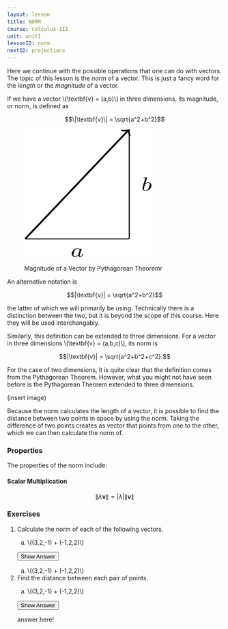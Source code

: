 ```yaml
---
layout: lesson
title: NORM
course: calculus-III
unit: unit1
lessonID: norm
nextID: projections
---
```


Here we continue with the possible operations that one can do with vectors. The topic of this lesson is the *norm* of a vector. This is just a fancy word for the *length* or the *magnitude* of a vector. 

If we have a vector \\(\textbf{v} = (a,b)\\) in three dimensions, its magnitude, or norm, is defined as 

$$\|\textbf{v}\| = \sqrt{a^2+b^2}$$

<figure class="center">
<p><img src="vectorComps.svg" alt="Three Dimensional Coordinates" style="width:300px;height:300px;"> </p>
<figcaption class="center">Magnitude of a Vector by Pythagorean Theoremr</figcaption> </figure>

An alternative notation is 

$$|\textbf{v}| = \sqrt{a^2+b^2}$$

the latter of which we will primarily be using. Technically there is a distinction between the two, but it is beyond the scope of this course. Here they will be used interchangably. 

Similarly, this definition can be extended to three dimensions. For a vector in three dimensions \\(\textbf{v} = (a,b,c)\\), its norm is 

$$|\textbf{v}| = \sqrt{a^2+b^2+c^2}.$$

For the case of two dimensions, it is quite clear that the definition comes from the Pythagorean Theorem. However, what you might not have seen before is the Pythagorean Theorem extended to three dimensions. 

(insert image)

Because the norm calculates the length of a vector, it is possible to find the distance between two points in space by using the norm. Taking the difference of two points creates as vector that points from one to the other, which we can then calculate the norm of. 

### Properties
The properties of the norm include:

#### Scalar Multiplication
$$\|\lambda\textbf{v}\| = |\lambda|\|\textbf{v}\| $$

### Exercises

<ol>
<li> <div> Calculate the norm of each of the following vectors.
<ol type = "a">
<li> \((3,2,-1) + (-1,2,2)\)</li>
</ol>
</div>

<button onclick="myFunction('answer1')" class="answerButton">Show Answer</button>
<div  id="answer1" class="answer">
<ol type = "a">
<li> \((3,2,-1) + (-1,2,2)\)</li>
</ol>
</div> </li>

<li> <div> Find the distance between each pair of points. 
<ol type = "a">
<li> \((3,2,-1) + (-1,2,2)\)</li>
</ol>
</div>

<button onclick="myFunction('answer2')" class="answerButton">Show Answer</button>
<div  id="answer2" class="answer">
answer here!
</div> </li>
</ol>

